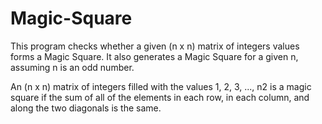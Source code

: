 # Magic-Square
This program checks whether a given (n x n) matrix of integers values forms a Magic Square. It also generates a Magic Square for a given n, assuming n is an odd number.

An (n x n) matrix of integers filled with the values 1, 2, 3, ..., n2 is a magic square if the sum of all of the elements in each row, in each column, and along the two diagonals is the same.
